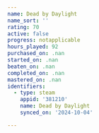 ```yaml
---
name: Dead by Daylight
name_sort: ''
rating: 70
active: false
progress: notapplicable
hours_played: 92
purchased_on: .nan
started_on: .nan
beaten_on: .nan
completed_on: .nan
mastered_on: .nan
identifiers:
  - type: steam
    appid: '381210'
    name: Dead by Daylight
    synced_on: '2024-10-04'

---
```

